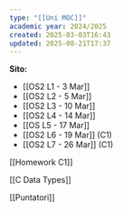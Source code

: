 ```yaml
---
type: "[[Uni MOC]]"
academic year: 2024/2025
created: 2025-03-03T16:43
updated: 2025-08-21T17:37
---
```

**Sito:** 

- [[OS2 L1 - 3 Mar]]
- [[OS2 L2 - 5 Mar]]
- [[OS2 L3 - 10 Mar]]
- [[OS2 L4 - 14 Mar]]
- [[OS L5 - 17 Mar]]
- [[OS2 L6 - 19 Mar]] (C1)
- [[OS2 L7 - 26 Mar]] (C1)


[[Homework C1]]


[[C Data Types]]

[[Puntatori]]